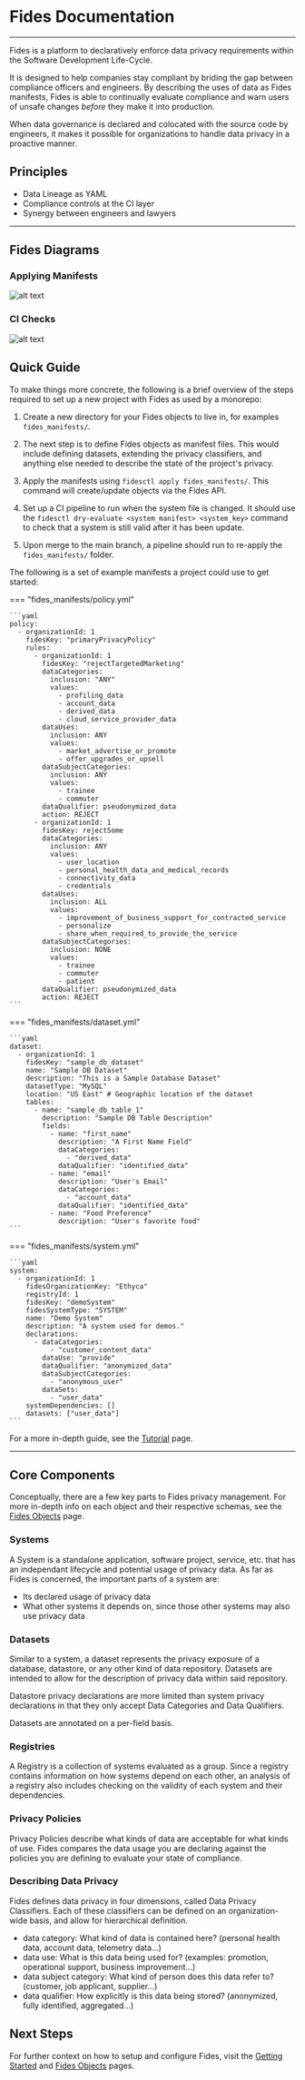 # Fides Documentation

---

Fides is a platform to declaratively enforce data privacy requirements within the Software Development Life-Cycle.

It is designed to help companies stay compliant by briding the gap between compliance officers and engineers. By describing the uses of data as Fides manifests, Fides is able to continually evaluate compliance and warn users of unsafe changes _before_ they make it into production.

When data governance is declared and colocated with the source code by engineers, it makes it possible for organizations to handle data privacy in a proactive manner.

## Principles

* Data Lineage as YAML
* Compliance controls at the CI layer
* Synergy between engineers and lawyers

---

## Fides Diagrams

### Applying Manifests

![alt text](img/Manifest_Flow.svg "Fides Manifest Workflow")

### CI Checks

![alt text](img/CI_Workflow.svg "Fides CI Workflow")

## Quick Guide

To make things more concrete, the following is a brief overview of the steps required to set up a new project with Fides as used by a monorepo:

1. Create a new directory for your Fides objects to live in, for examples `fides_manifests/`.

1. The next step is to define Fides objects as manifest files. This would include defining datasets, extending the privacy classifiers, and anything else needed to describe the state of the project's privacy.

1. Apply the manifests using `fidesctl apply fides_manifests/`. This command will create/update objects via the Fides API.

1. Set up a CI pipeline to run when the system file is changed. It should use the `fidesctl dry-evaluate <system_manifest> <system_key>` command to check that a system is still valid after it has been update.

1. Upon merge to the main branch, a pipeline should run to re-apply the `fides_manifests/` folder.

The following is a set of example manifests a project could use to get started:

=== "fides_manifests/policy.yml"

    ```yaml
    policy:
      - organizationId: 1
        fidesKey: "primaryPrivacyPolicy"
        rules:
          - organizationId: 1
            fidesKey: "rejectTargetedMarketing"
            dataCategories:
              inclusion: "ANY"
              values:
                - profiling_data
                - account_data
                - derived_data
                - cloud_service_provider_data
            dataUses:
              inclusion: ANY
              values:
                - market_advertise_or_promote
                - offer_upgrades_or_upsell
            dataSubjectCategories:
              inclusion: ANY
              values:
                - trainee
                - commuter
            dataQualifier: pseudonymized_data
            action: REJECT
          - organizationId: 1
            fidesKey: rejectSome
            dataCategories:
              inclusion: ANY
              values:
                - user_location
                - personal_health_data_and_medical_records
                - connectivity_data
                - credentials
            dataUses:
              inclusion: ALL
              values:
                - improvement_of_business_support_for_contracted_service
                - personalize
                - share_when_required_to_provide_the_service
            dataSubjectCategories:
              inclusion: NONE
              values:
                - trainee
                - commuter
                - patient
            dataQualifier: pseudonymized_data
            action: REJECT
    ```

=== "fides_manifests/dataset.yml"

    ```yaml
    dataset:
      - organizationId: 1
        fidesKey: "sample_db_dataset"
        name: "Sample DB Dataset"
        description: "This is a Sample Database Dataset"
        datasetType: "MySQL"
        location: "US East" # Geographic location of the dataset
        tables:
          - name: "sample_db_table_1"
            description: "Sample DB Table Description"
            fields:
              - name: "first_name"
                description: "A First Name Field"
                dataCategories:
                  - "derived_data"
                dataQualifier: "identified_data"
              - name: "email"
                description: "User's Email"
                dataCategories:
                  - "account_data"
                dataQualifier: "identified_data"
              - name: "Food Preference"
                description: "User's favorite food"
    ```

=== "fides_manifests/system.yml"

    ```yaml
    system:
      - organizationId: 1
        fidesOrganizationKey: "Ethyca"
        registryId: 1
        fidesKey: "demoSystem"
        fidesSystemType: "SYSTEM"
        name: "Demo System"
        description: "A system used for demos."
        declarations:
          - dataCategories:
              - "customer_content_data"
            dataUse: "provide"
            dataQualifier: "anonymized_data"
            dataSubjectCategories:
              - "anonymous_user"
            dataSets:
              - "user_data"
        systemDependencies: []
        datasets: ["user_data"]
    ```

For a more in-depth guide, see the [Tutorial](tutorial.md) page.

---

## Core Components

Conceptually, there are a few key parts to Fides privacy management. For more in-depth info on each object and their respective schemas, see the [Fides Objects](fides_objects.md) page.

### Systems

A System is a standalone application, software project, service, etc. that has an independant lifecycle and potential usage of privacy data. As far as Fides is concerned, the important parts of a system are:

* Its declared usage of privacy data
* What other systems it depends on, since those other systems may also use privacy data

### Datasets

Similar to a system, a dataset represents the privacy exposure of a database, datastore, or any other kind of data repository. Datasets are intended to allow for the description of privacy data within said repository.

Datastore privacy declarations are more limited than system privacy declarations in that they only accept Data Categories and Data Qualifiers.

Datasets are annotated on a per-field basis.

### Registries

A Registry is a collection of systems evaluated as a group. Since a registry contains information on how systems depend on each other, an analysis of a registry also includes checking on the validity of each system and their dependencies.

### Privacy Policies

Privacy Policies describe what kinds of data are acceptable for what kinds of use. Fides compares the data usage you are declaring against the policies you are defining to evaluate your state of compliance.

### Describing Data Privacy

Fides defines data privacy in four dimensions, called Data Privacy Classifiers. Each of these classifiers can be defined on an organization-wide basis, and allow for hierarchical definition.

* data category: What kind of data is contained here?
(personal health data, account data, telemetry data...)
* data use: What is this data being used for?
(examples: promotion, operational support, business improvement...)
* data subject category: What kind of person does this data refer to?
(customer, job applicant, supplier...)
* data qualifier: How explicitly is this data being stored?
(anonymized, fully identified, aggregated...)

## Next Steps

For further context on how to setup and configure Fides, visit the [Getting Started](getting_started/docker.md) and [Fides Objects](fides_objects.md) pages.
